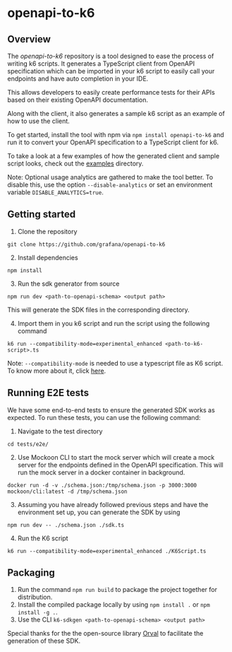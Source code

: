 # openapi-to-k6

## Overview

The _openapi-to-k6_ repository is a tool designed to ease the process of writing k6 scripts.
It generates a TypeScript client from OpenAPI specification which can be imported in your k6 script to
easily call your endpoints and have auto completion in your IDE.

This allows developers to easily create performance tests for their APIs based on their existing
OpenAPI documentation.

Along with the client, it also generates a sample k6 script as an example of how to use the client.

To get started, install the tool with npm via `npm install openapi-to-k6` and run it to convert your
OpenAPI specification to a TypeScript client for k6.

To take a look at a few examples of how the generated client and sample script looks, check out the [examples](./examples) directory.

Note: Optional usage analytics are gathered to make the tool better. To disable this, use the option
`--disable-analytics` or set an environment variable `DISABLE_ANALYTICS=true`.

## Getting started

1. Clone the repository

```shell
git clone https://github.com/grafana/openapi-to-k6
```

2. Install dependencies

```shell
npm install
```

3. Run the sdk generator from source

```shell
npm run dev <path-to-openapi-schema> <output path>
```

This will generate the SDK files in the corresponding directory.

4. Import them in you k6 script and run the script using the following command

```shell
k6 run --compatibility-mode=experimental_enhanced <path-to-k6-script>.ts
```

Note: `--compatibility-mode` is needed to use a typescript file as K6 script. To know more about it, click [here](https://grafana.com/docs/k6/latest/using-k6/javascript-typescript-compatibility-mode/).

## Running E2E tests

We have some end-to-end tests to ensure the generated SDK works as expected. To run these tests, you can use the following command:

1. Navigate to the test directory

```shell
cd tests/e2e/
```

2. Use Mockoon CLI to start the mock server which will create a mock server for the endpoints defined in the OpenAPI specification.
This will run the mock server in a docker container in background.

```shell
docker run -d -v ./schema.json:/tmp/schema.json -p 3000:3000 mockoon/cli:latest -d /tmp/schema.json
```

3. Assuming you have already followed previous steps and have the environment set up, you can generate the SDK by using

```shell
npm run dev -- ./schema.json ./sdk.ts
```

4. Run the K6 script

```shell
k6 run --compatibility-mode=experimental_enhanced ./K6Script.ts
```

## Packaging

1. Run the command `npm run build` to package the project together for distribution.
2. Install the compiled package locally by using `npm install .` or `npm install -g .`.
3. Use the CLI `k6-sdkgen <path-to-openapi-schema> <output path>`

Special thanks for the the open-source library [Orval](https://orval.dev/) to facilitate the generation of these SDK.
